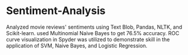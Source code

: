 # Sentiment-Analysis
Analyzed movie reviews' sentiments using Text Blob, Pandas, NLTK, and Scikit-learn. used Multinomial Naive Bayes to get 76.5% accuracy. ROC curve visualization in Spyder was utilized to demonstrate skill in the application of SVM, Naive Bayes, and Logistic Regression.
